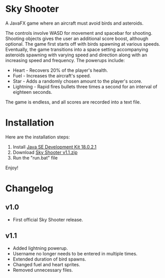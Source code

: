 # Sky Shooter
A JavaFX game where an aircraft must avoid birds and asteroids.

The controls involve WASD for movement and spacebar for shooting. Shooting objects gives the user an additional score boost, although optional. The game first starts off with birds spawning at various speeds. Eventually, the game transitions into a space setting accompanying asteroids spawning with varying speed and direction along with an increasing speed and frequency. The powerups include:

* Heart - Recovers 20% of the player's health.
* Fuel - Increases the aircraft's speed.
* Star - Adds a randomly chosen amount to the player's score.
* Lightning - Rapid fires bullets three times a second for an interval of eighteen seconds.

The game is endless, and all scores are recorded into a text file.

# Installation
Here are the installation steps:
1. Install [Java SE Development Kit 18.0.2.1](https://www.oracle.com/java/technologies/downloads/#jdk18-windows)
2. Download [Sky Shooter v1.1.zip](https://github.com/PranithVP/Sky-Shooter/tree/main/downloads)
3. Run the "run.bat" file

Enjoy!

# Changelog

## v1.0

* First official Sky Shooter release.

## v1.1

* Added lightning powerup.
* Username no longer needs to be entered in multiple times.
* Extended duration of bird spawns.
* Changed fuel and heart sprites.
* Removed unnecessary files.
